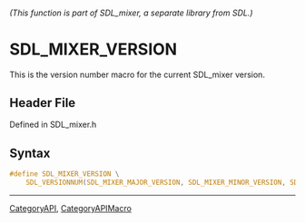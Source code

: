 ###### (This function is part of SDL_mixer, a separate library from SDL.)
# SDL_MIXER_VERSION

This is the version number macro for the current SDL_mixer version.

## Header File

Defined in SDL_mixer.h

## Syntax

```c
#define SDL_MIXER_VERSION \
    SDL_VERSIONNUM(SDL_MIXER_MAJOR_VERSION, SDL_MIXER_MINOR_VERSION, SDL_MIXER_MICRO_VERSION)
```

----
[CategoryAPI](CategoryAPI), [CategoryAPIMacro](CategoryAPIMacro)

